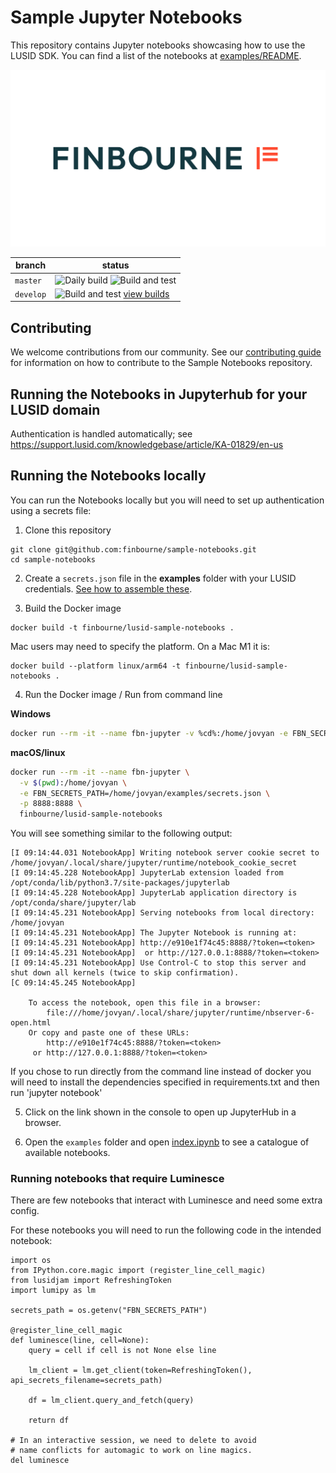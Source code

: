 # Sample Jupyter Notebooks

This repository contains Jupyter notebooks showcasing how to use the LUSID SDK. You can find a list of the notebooks at [examples/README](examples/README.md).

![LUSID_by_Finbourne](./resources/Finbourne_Logo_Teal.svg)

| branch | status |
| --- | --- |
| `master`  | ![Daily build](https://github.com/finbourne/sample-notebooks/workflows/Daily%20build/badge.svg) ![Build and test](https://github.com/finbourne/sample-notebooks/workflows/Build%20and%20test/badge.svg) |
| `develop` | ![Build and test](https://github.com/finbourne/sample-notebooks/workflows/Build%20and%20test/badge.svg?branch=develop) [view builds](https://github.com/finbourne/sample-notebooks/actions/workflows/main.yml?query=branch%3Adevelop) |

## Contributing

We welcome contributions from our community. See our [contributing guide](docs/CONTRIBUTING.md) for information on how to contribute to the Sample Notebooks repository.
## Running the Notebooks in Jupyterhub for your LUSID domain

Authentication is handled automatically; see https://support.lusid.com/knowledgebase/article/KA-01829/en-us

## Running the Notebooks locally

You can run the Notebooks locally but you will need to set up authentication using a secrets file:

1. Clone this repository

```
git clone git@github.com:finbourne/sample-notebooks.git
cd sample-notebooks
```

2. Create a `secrets.json` file in the **examples** folder with your LUSID credentials. [See how to assemble these](https://support.lusid.com/knowledgebase/article/KA-01663/).

3. Build the Docker image

```
docker build -t finbourne/lusid-sample-notebooks .
```
Mac users may need to specify the platform.  On a Mac M1 it is:
```
docker build --platform linux/arm64 -t finbourne/lusid-sample-notebooks .
```

4. Run the Docker image / Run from command line

**Windows**
```bash
docker run --rm -it --name fbn-jupyter -v %cd%:/home/jovyan -e FBN_SECRETS_PATH=/home/jovyan/examples/secrets.json -p 8888:8888 finbourne/lusid-sample-notebooks
```
**macOS/linux**
```bash
docker run --rm -it --name fbn-jupyter \
  -v $(pwd):/home/jovyan \
  -e FBN_SECRETS_PATH=/home/jovyan/examples/secrets.json \
  -p 8888:8888 \
  finbourne/lusid-sample-notebooks
```

You will see something similar to the following output:

```text
[I 09:14:44.031 NotebookApp] Writing notebook server cookie secret to /home/jovyan/.local/share/jupyter/runtime/notebook_cookie_secret
[I 09:14:45.228 NotebookApp] JupyterLab extension loaded from /opt/conda/lib/python3.7/site-packages/jupyterlab
[I 09:14:45.228 NotebookApp] JupyterLab application directory is /opt/conda/share/jupyter/lab
[I 09:14:45.231 NotebookApp] Serving notebooks from local directory: /home/jovyan
[I 09:14:45.231 NotebookApp] The Jupyter Notebook is running at:
[I 09:14:45.231 NotebookApp] http://e910e1f74c45:8888/?token=<token>
[I 09:14:45.231 NotebookApp]  or http://127.0.0.1:8888/?token=<token>
[I 09:14:45.231 NotebookApp] Use Control-C to stop this server and shut down all kernels (twice to skip confirmation).
[C 09:14:45.245 NotebookApp] 
    
    To access the notebook, open this file in a browser:
        file:///home/jovyan/.local/share/jupyter/runtime/nbserver-6-open.html
    Or copy and paste one of these URLs:
        http://e910e1f74c45:8888/?token=<token>
     or http://127.0.0.1:8888/?token=<token>
```

If you chose to run directly from the command line instead of docker you will need to install the dependencies specified in requirements.txt and then run 'jupyter notebook'

5. Click on the link shown in the console to open up JupyterHub in a browser.

6. Open the `examples` folder and open <a href="http://localhost:8888/notebooks/examples/index.ipynb" target="_blank">index.ipynb</a> to see a catalogue of available notebooks.



### Running notebooks that require Luminesce

There are few notebooks that interact with Luminesce and need some extra config.

For these notebooks you will need to run the following code in the intended notebook:
```
import os
from IPython.core.magic import (register_line_cell_magic)
from lusidjam import RefreshingToken
import lumipy as lm

secrets_path = os.getenv("FBN_SECRETS_PATH")

@register_line_cell_magic
def luminesce(line, cell=None):
    query = cell if cell is not None else line

    lm_client = lm.get_client(token=RefreshingToken(), api_secrets_filename=secrets_path)

    df = lm_client.query_and_fetch(query)
            
    return df

# In an interactive session, we need to delete to avoid
# name conflicts for automagic to work on line magics.
del luminesce
```